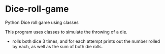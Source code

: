 # Dice-roll-game

Python Dice roll game using classes

This program uses classes to simulate the throwing of a die.
- rolls both dice 3 times, and for each attempt prints out the number rolled by each, as well as the sum of both die rolls.
